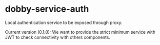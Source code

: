 # dobby-service-auth

Local authentication service to be exposed through proxy.

Current version (0.1.0): We want to provide the strict minimum service with JWT to check connectivity with others components.
